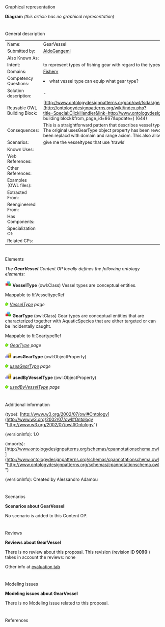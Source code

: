 # 

 Graphical representation



__Diagram__ 
_(this article has no graphical representation)_ 




# 

 General description




|  |  |
| --- | --- |
|  Name:  |  GearVessel  |
|  Submitted by:  | [AldoGangemi](../User/AldoGangemi "User:AldoGangemi")  |
|  Also Known As:  |  |
|  Intent:  |  to represent types of fishing gear with regard to the types of vessel they can be mounted on  |
|  Domains:  | [Fishery](../Community/Fishery "Community:Fishery")  |
|  Competency Questions:  | <li>       what vessel type can equip what gear type?      </li> |
|  Solution description:  |  -  |
|  Reusable OWL Building Block:  | [http://www.ontologydesignpatterns.org/cp/owl/fsdas/gearvessel.owl](http://ontologydesignpatterns.org/wiki/index.php?title=Special:ClickHandler&link=http://www.ontologydesignpatterns.org/cp/owl/fsdas/gearvessel.owl&message=OWL building block&from_page_id=867&update=)  (644)  |
|  Consequences:  |  This is a straightforward pattern that describes vessel types in terms of the fishing gear they can be equipped with. The original usesGearType object property has been reworked, in that subclass restrictions for affected classes have been replacd with domain and range axiom. This also allows the definition of inverse property usedByVesselType.  |
|  Scenarios:  |  give me the vesseltypes that use 'trawls'  |
|  Known Uses:  |  |
|  Web References:  |  |
|  Other References:  |  |
|  Examples (OWL files):  |  |
|  Extracted From:  |  |
|  Reengineered From:  |  |
|  Has Components:  |  |
|  Specialization Of:  |  |
|  Related CPs:  |  |



  





# 

 Elements



_The
 __GearVessel__ 
 Content OP locally defines the following ontology elements:_ 





[![Class](images/thumb/2/27/Class.gif/20px-Class.gif)](../Image/Class.gif "Class")
__VesselType__ 
 (owl:Class) Vessel types are conceptual entities.
 
 Mappable to fi:VesseltypeRef
 



[![](images/thumb/8/87/ArrowRight.gif/11px-ArrowRight.gif)](../Image/ArrowRight.gif "ArrowRight.gif")
_[VesselType](../Submissions/GearVessel/VesselType "Submissions:GearVessel/VesselType") 
 page_ 



[![Class](images/thumb/2/27/Class.gif/20px-Class.gif)](../Image/Class.gif "Class")
__GearType__ 
 (owl:Class) Gear types are conceptual entities that are characterized together with AquaticSpecies that are either targeted or can be incidentally caught.
 
 Mappable to fi:GeartypeRef
 



[![](images/thumb/8/87/ArrowRight.gif/11px-ArrowRight.gif)](../Image/ArrowRight.gif "ArrowRight.gif")
_[GearType](../Submissions/GearVessel/GearType "Submissions:GearVessel/GearType") 
 page_ 



[![ObjectProperty](images/thumb/c/c3/ObjectProperty.gif/20px-ObjectProperty.gif)](../Image/ObjectProperty.gif "ObjectProperty")
__usesGearType__ 
 (owl:ObjectProperty)
 
[![](images/thumb/8/87/ArrowRight.gif/11px-ArrowRight.gif)](../Image/ArrowRight.gif "ArrowRight.gif")
_[usesGearType](../Submissions/GearVessel/usesGearType "Submissions:GearVessel/usesGearType") 
 page_ 



[![ObjectProperty](images/thumb/c/c3/ObjectProperty.gif/20px-ObjectProperty.gif)](../Image/ObjectProperty.gif "ObjectProperty")
__usedByVesselType__ 
 (owl:ObjectProperty)
 
[![](images/thumb/8/87/ArrowRight.gif/11px-ArrowRight.gif)](../Image/ArrowRight.gif "ArrowRight.gif")
_[usedByVesselType](../Submissions/GearVessel/usedByVesselType "Submissions:GearVessel/usedByVesselType") 
 page_ 


# 

 Additional information



 (type):
 [http://www.w3.org/2002/07/owl#Ontology](http://www.w3.org/2002/07/owl#Ontology "http://www.w3.org/2002/07/owl#Ontology") 




 (versionInfo): 1.0
 



 (imports):
 [http://www.ontologydesignpatterns.org/schemas/cpannotationschema.owl](http://www.ontologydesignpatterns.org/schemas/cpannotationschema.owl "http://www.ontologydesignpatterns.org/schemas/cpannotationschema.owl") 




 (versionInfo): Created by Alessandro Adamou
 



# 

 Scenarios




__Scenarios about GearVessel__ 


 No scenario is added to this Content OP.
 




# 

 Reviews




__Reviews about GearVessel__ 


 There is no review about this proposal.
This revision (revision ID
 __9090__ 
 ) takes in account the reviews: none
 



 Other info at
 [evaluation tab](http://ontologydesignpatterns.org/wiki/index.php?title=Submissions:GearVessel&action=evaluation "http://ontologydesignpatterns.org/wiki/index.php?title=Submissions:GearVessel&action=evaluation") 





  





# 

 Modeling issues




__Modeling issues about GearVessel__ 


 There is no Modeling issue related to this proposal.
 




  





# 

 References